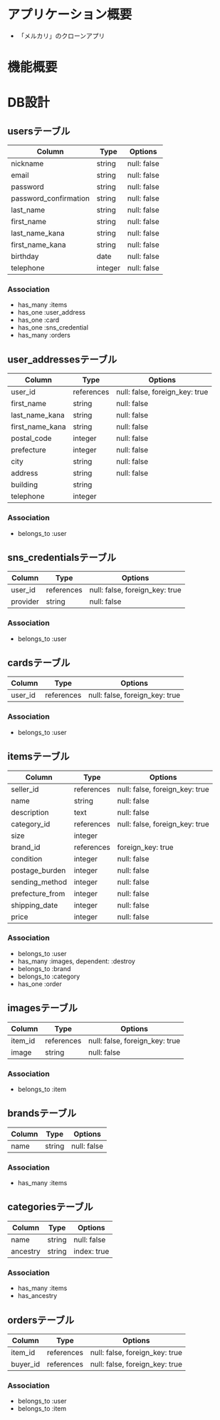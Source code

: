 # アプリケーション概要
- 「メルカリ」のクローンアプリ

# 機能概要

# DB設計
## usersテーブル
|Column|Type|Options|
|------|----|-------|
|nickname|string|null: false|
|email|string|null: false|
|password|string|null: false|
|password_confirmation|string|null: false|
|last_name|string|null: false|
|first_name|string|null: false|
|last_name_kana|string|null: false|
|first_name_kana|string|null: false|
|birthday|date|null: false|
|telephone|integer|null: false|

### Association
- has_many :items
- has_one :user_address
- has_one :card
- has_one :sns_credential
- has_many :orders

## user_addressesテーブル
|Column|Type|Options|
|------|----|-------|
|user_id|references|null: false, foreign_key: true|
|first_name|string|null: false|
|last_name_kana|string|null: false|
|first_name_kana|string|null: false|
|postal_code|integer|null: false|
|prefecture|integer|null: false|
|city|string|null: false|
|address|string|null: false|
|building|string||
|telephone|integer||

### Association
- belongs_to :user

## sns_credentialsテーブル
|Column|Type|Options|
|------|----|-------|
|user_id|references|null: false, foreign_key: true|
|provider|string|null: false|

### Association
- belongs_to :user

## cardsテーブル
|Column|Type|Options|
|------|----|-------|
|user_id|references|null: false, foreign_key: true|

### Association
- belongs_to :user

## itemsテーブル
|Column|Type|Options|
|------|----|-------|
|seller_id|references|null: false, foreign_key: true|
|name|string|null: false|
|description|text|null: false|
|category_id|references|null: false, foreign_key: true|
|size|integer||
|brand_id|references|foreign_key: true|
|condition|integer|null: false|
|postage_burden|integer|null: false|
|sending_method|integer|null: false|
|prefecture_from|integer|null: false|
|shipping_date|integer|null: false|
|price|integer|null: false|

### Association
- belongs_to :user
- has_many :images, dependent: :destroy
- belongs_to :brand
- belongs_to :category
- has_one :order

## imagesテーブル
|Column|Type|Options|
|------|----|-------|
|item_id|references|null: false, foreign_key: true|
|image|string|null: false|

### Association
- belongs_to :item

## brandsテーブル
|Column|Type|Options|
|------|----|-------|
|name|string|null: false|

### Association
- has_many :items

## categoriesテーブル
|Column|Type|Options|
|------|----|-------|
|name|string|null: false|
|ancestry|string|index: true|

### Association
- has_many :items
- has_ancestry

## ordersテーブル
|Column|Type|Options|
|------|----|-------|
|item_id|references|null: false, foreign_key: true|
|buyer_id|references|null: false, foreign_key: true|

### Association
- belongs_to :user
- belongs_to :item